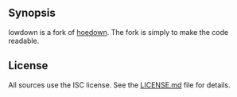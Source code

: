 ## Synopsis

lowdown is a fork of [hoedown](https://github.com/hoedown/hoedown).
The fork is simply to make the code readable.

## License

All sources use the ISC license.
See the [LICENSE.md](LICENSE.md) file for details.

